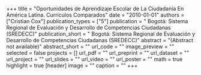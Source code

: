 +++
title = "Oportunidades de Aprendizaje Escolar de La Ciudadanía En América Latina. Currículos Comparados"
date = "2010-01-01"
authors = ["Cristian Cox"]
publication_types = ["5"]
publication = " Bogotá: Sistema Regional de Evaluación y Desarrollo de Competencias Ciudadanas (SREDECC)"
publication_short = " Bogotá: Sistema Regional de Evaluación y Desarrollo de Competencias Ciudadanas (SREDECC)"
abstract = "(Abstract not available)"
abstract_short = ""
url_code = ""
image_preview = ""
selected = false
projects = []
url_pdf = ""
url_preprint = ""
url_dataset = ""
url_project = ""
url_slides = ""
url_video = ""
url_poster = ""
math = true
highlight = true
[header]
image = ""
caption = ""
+++
